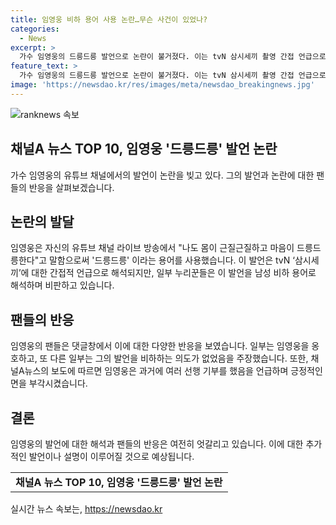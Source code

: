 ```yaml
---
title: 임영웅 비하 용어 사용 논란…무슨 사건이 있었나?
categories:
  - News
excerpt: >
  가수 임영웅의 드릉드릉 발언으로 논란이 불거졌다. 이는 tvN 삼시세끼 촬영 간접 언급으로 해석되지만, 일부 누리꾼은 이를 남성 비하로 해석하여 비판했다. 임영웅 팬들은 반박하며 지지를 표했으며, 최근 임영웅의 선행 기부 사실이 알려져 호응을 얻고 있다.
feature_text: >
  가수 임영웅의 드릉드릉 발언으로 논란이 불거졌다. 이는 tvN 삼시세끼 촬영 간접 언급으로 해석되지만, 일부 누리꾼은 이를 남성 비하로 해석하여 비판했다. 임영웅 팬들은 반박하며 지지를 표했으며, 최근 임영웅의 선행 기부 사실이 알려져 호응을 얻고 있다.
image: 'https://newsdao.kr/res/images/meta/newsdao_breakingnews.jpg'
---
```


<p><img src="https://newsdao.kr/res/images/meta/newsdao_breakingnews.jpg" alt="ranknews 속보" /></p>

<h2 data-ke-size="size26">채널A 뉴스 TOP 10, 임영웅 '드릉드릉' 발언 논란</h2>

<p data-ke-size="size16">가수 임영웅의 유튜브 채널에서의 발언이 논란을 빚고 있다. 그의 발언과 논란에 대한 팬들의 반응을 살펴보겠습니다.</p>

<h2 data-ke-size="size26">논란의 발달</h2>

<p data-ke-size="size16">임영웅은 자신의 유튜브 채널 라이브 방송에서 "나도 몸이 근질근질하고 마음이 드릉드릉한다"고 말함으로써 '드릉드릉' 이라는 용어를 사용했습니다. 이 발언은 tvN ‘삼시세끼’에 대한 간접적 언급으로 해석되지만, 일부 누리꾼들은 이 발언을 남성 비하 용어로 해석하며 비판하고 있습니다.</p>

<h2 data-ke-size="size26">팬들의 반응</h2>

<p data-ke-size="size16">임영웅의 팬들은 댓글창에서 이에 대한 다양한 반응을 보였습니다. 일부는 임영웅을 옹호하고, 또 다른 일부는 그의 발언을 비하하는 의도가 없었음을 주장했습니다. 또한, 채널A뉴스의 보도에 따르면 임영웅은 과거에 여러 선행 기부를 했음을 언급하며 긍정적인 면을 부각시켰습니다.</p>

<h2 data-ke-size="size26">결론</h2>

<p data-ke-size="size16">임영웅의 발언에 대한 해석과 팬들의 반응은 여전히 엇갈리고 있습니다. 이에 대한 추가적인 발언이나 설명이 이루어질 것으로 예상됩니다.</p>

<table>
<tbody>
<tr>
<td style="text-align: center; height: 17px;"><b>채널A 뉴스 TOP 10, 임영웅 '드릉드릉' 발언 논란</b></td>
</tr>
</tbody>
</table>
실시간 뉴스 속보는, <a href="https://newsdao.kr" rel="dofollow">https://newsdao.kr</a>


